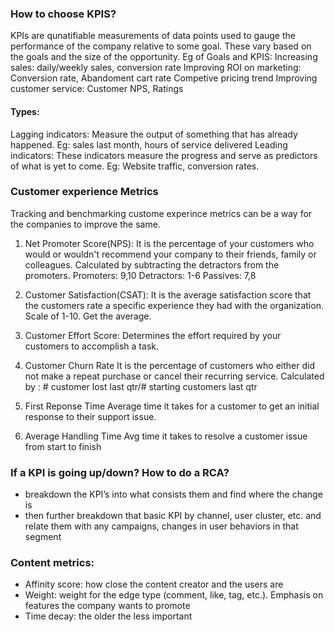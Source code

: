 ### How to choose KPIS?
KPIs are qunatifiable measurements of data points used to gauge the performance of the company relative to some goal.
These vary based on the goals and the size of the opportunity.
Eg of Goals and KPIS:
Increasing sales: daily/weekly sales, conversion rate
Improving ROI on marketing: Conversion rate, Abandoment cart rate Competive pricing trend
Improving customer service: Customer NPS, Ratings

#### Types:
Lagging indicators: Measure the output of something that has already happened. Eg: sales last month, hours of service delivered
Leading indicators: These indicators measure the progress and serve as predictors of what is yet to come. Eg: Website traffic, conversion rates. 


### Customer experience Metrics
Tracking and benchmarking custome experince metrics can be a way for the companies to improve the same.
1. Net Promoter Score(NPS): 
It is the percentage of your customers who would or wouldn't recommend your company to their friends, family or colleagues. Calculated by subtracting the detractors from the promoters.
Promoters: 9,10
Detractors: 1-6
Passives: 7,8

2. Customer Satisfaction(CSAT):
It is the average satisfaction score that the customers rate a specific experience they had with the organization. 
Scale of 1-10. Get the average.

3. Customer Effort Score:
Determines the effort required by your customers to accomplish a task.

4. Customer Churn Rate
It is the percentage of customers who either did not make a repeat purchase or cancel their recurring service.
Calculated by : # customer lost last qtr/# starting customers last qtr

5. First Reponse Time
Average time it takes for a customer to get an initial response to their support issue.

6. Average Handling Time
Avg time it takes to resolve a customer issue from start to finish


### If a KPI is going up/down? How to do a RCA?
- breakdown the KPI’s into what consists them and find where the change is
- then further breakdown that basic KPI by channel, user cluster, etc. and relate them with any campaigns, changes in user behaviors in that segment

### Content metrics:

- Affinity score: how close the content creator and the users are
- Weight: weight for the edge type (comment, like, tag, etc.). Emphasis on features the company wants to promote
- Time decay: the older the less important

